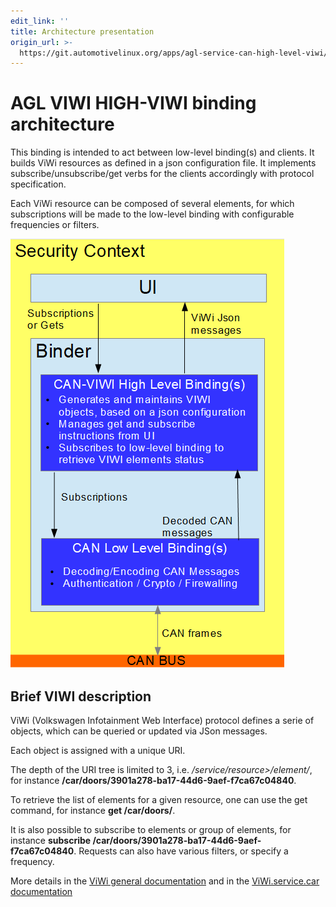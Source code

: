 ```yaml
---
edit_link: ''
title: Architecture presentation
origin_url: >-
  https://git.automotivelinux.org/apps/agl-service-can-high-level-viwi/plain/docs/1-Architecture.md?h=master
---
```


<!-- WARNING: This file is generated by fetch_docs.js using /home/boron/Documents/AGL/docs-webtemplate/site/_data/tocs/apis_services/master/high-level-developer-guides-api-services-book.yml -->

# AGL VIWI HIGH-VIWI binding architecture

This binding is intended to act between low-level binding(s) and clients. It builds ViWi resources as defined in a json configuration file. It implements subscribe/unsubscribe/get verbs for the clients accordingly with protocol specification.

Each ViWi resource can be composed of several elements, for which subscriptions will be made to the low-level binding with configurable frequencies or filters.

![ViWi High Level binding architecture](./images/high-level-arch.png)

<!-- pagebreak -->

## Brief VIWI description

ViWi (Volkswagen Infotainment Web Interface) protocol defines a serie of objects, which can be queried or updated via JSon messages.

Each object is assigned with a unique URI.

The depth of the URI tree is limited to 3, i.e. _/service/resource>/element/_, for instance **/car/doors/3901a278-ba17-44d6-9aef-f7ca67c04840**.

To retrieve the list of elements for a given resource, one can use the get command, for instance **get /car/doors/**.

It is also possible to subscribe to elements or group of elements, for instance **subscribe /car/doors/3901a278-ba17-44d6-9aef-f7ca67c04840**. Requests can also have various filters, or specify a frequency.

More details in the [ViWi general documentation](https://www.w3.org/Submission/viwi-protocol/) and in the [ViWi.service.car documentation](https://www.w3.org/Submission/viwi-service-car/)

